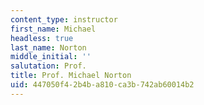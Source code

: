 ```yaml
---
content_type: instructor
first_name: Michael
headless: true
last_name: Norton
middle_initial: ''
salutation: Prof.
title: Prof. Michael Norton
uid: 447050f4-2b4b-a810-ca3b-742ab60014b2
---
```

